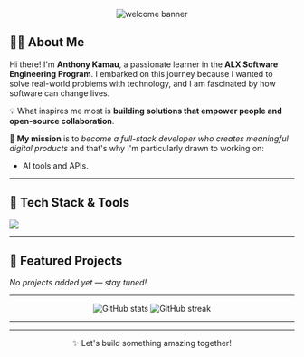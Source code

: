 <!-- Banner -->
<p align="center">
  <img src="https://capsule-render.vercel.app/api?type=waving&color=0D1117&height=200&section=header&text=Hi,%20I'm%20Anthony%20Kamau%20👋&fontSize=40&fontColor=FFFFFF" alt="welcome banner"/>
</p>

<!-- Introduction -->
## 👨‍💻 About Me

Hi there! I'm **Anthony Kamau**, a passionate learner in the **ALX Software Engineering Program**. I embarked on this journey because I wanted to solve real-world problems with technology, and I am fascinated by how software can change lives.

💡 What inspires me most is **building solutions that empower people and open-source collaboration**.

🎯 **My mission** is to *become a full-stack developer who creates meaningful digital products* and that's why I'm particularly drawn to working on:
- AI tools and APIs.

---

<!-- Skills Section -->
## 🧰 Tech Stack & Tools

<p align="left">
  <img src="https://skillicons.dev/icons?i=html,css,python,django,git,github,linux,vscode" />
</p>

---

<!-- Projects Section -->
## 🚀 Featured Projects

_No projects added yet — stay tuned!_

---

<!-- GitHub Stats -->

<p align="center">
  <img src="https://github-readme-stats.vercel.app/api?username=AKN-Antony&show_icons=true&theme=github_dark" alt="GitHub stats"/>
  <img src="https://github-readme-streak-stats.herokuapp.com/?user=AKN-Antony&theme=github-dark-blue" alt="GitHub streak"/>
</p>

---



---

<!-- Footer Message -->
<p align="center">
  ✨ Let's build something amazing together!
</p>
